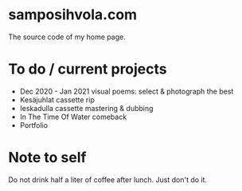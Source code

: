 # samposihvola.com

The source code of my home page. 

# To do / current projects

- Dec 2020 - Jan 2021 visual poems: select & photograph the best
- Kesäjuhlat cassette rip
- Ieskadulla cassette mastering & dubbing
- In The Time Of Water comeback
- Portfolio

# Note to self

Do not drink half a liter of coffee after lunch. Just don't do it.
